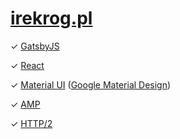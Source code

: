 # [irekrog.pl](https://irekrog.pl/) 

&#x2713; [GatsbyJS](https://github.com/gatsbyjs/gatsby)

&#x2713; [React](https://facebook.github.io/react/)

&#x2713; [Material UI](http://www.material-ui.com/) ([Google Material Design](https://material.io/guidelines/))

&#x2713; [AMP](https://www.ampproject.org/)

&#x2713; [HTTP/2](https://http2.github.io/)
